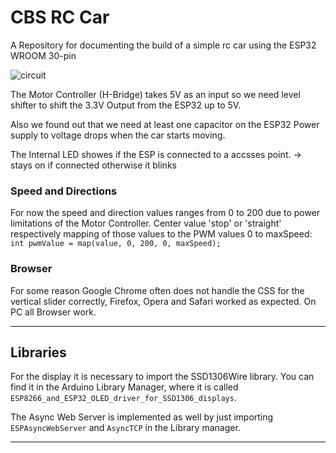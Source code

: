 # CBS RC Car

A Repository for documenting the build of a simple rc car using the ESP32 WROOM 30-pin

![circuit](https://github.com/RyhoBtw/CBS-RC-Car/blob/main/circuit.svg)

The Motor Controller (H-Bridge) takes 5V as an input so we need level shifter to shift the 3.3V Output from the ESP32 up to 5V. 

Also we found out that we need at least one capacitor on the ESP32 Power supply to voltage drops when the car starts moving.

The Internal LED showes if the ESP is connected to a accsses point.
-> stays on if connected otherwise it blinks 

### Speed and Directions

For now the speed and direction values ranges from 0 to 200 due to power limitations of the Motor Controller.  Center value 'stop' or 'straight' respectively mapping of those values to the PWM values 0 to maxSpeed: `int pwmValue = map(value, 0, 200, 0, maxSpeed);`

### Browser

For some reason Google Chrome often does not handle the CSS for the vertical slider correctly,  Firefox, Opera and Safari worked as expected.
On PC all Browser work. 

---
## Libraries

For the display it is necessary to import the SSD1306Wire library. You can find it in the Arduino Library Manager, where it is called `ESP8266_and_ESP32_OLED_driver_for_SSD1306_displays`. 

The Async Web Server is implemented as well by just importing `ESPAsyncWebServer` and `AsyncTCP` in the Library manager. 

---
